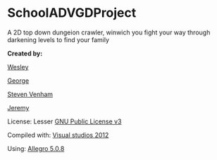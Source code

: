 SchoolADVGDProject
==================

<p>A 2D top down dungeion crawler, winwich you fight your way through darkening levels to find your family</a>

<p><b>Created by:</b></p>
<p><a href="mailto:wjacobsiv@gmail.com">Wesley</a> </p>
<p><a href="mailto:glininger@hotmail.com">George</a> </p>
<p><a href="mailto:deathmock@gmail.com">Steven Venham</a> </p>
<p><a href="mailto:fox_the_apprentice@yahoo.com">Jeremy</a> </p>
<p>License: Lesser <a href="http://www.gnu.org/licenses/lgpl.html">GNU Public License v3</a></p>
<p></p>
<p>Compiled with: <a href="http://www.microsoft.com/visualstudio/eng/downloads">Visual studios 2012<a/></p>
<p>Using: <a href="http://sourceforge.net/projects/alleg/files/allegro/5.0.8/">Allegro 5.0.8</a></p>
